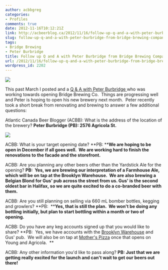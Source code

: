 ```yaml
---
author: acbbgreg
categories:
- Profiles
comments: true
date: 2012-11-16T10:12:21Z
link: http://acbeerblog.ca/2012/11/16/follow-up-q-and-a-with-peter-burbridge-from-bridge-brewing-company/
slug: follow-up-q-and-a-with-peter-burbridge-from-bridge-brewing-company
tags:
- Bridge Brewing
- Peter Burbridge
title: Follow up Q and A with Peter Burbridge from Bridge Brewing Company
url: /2012/11/16/follow-up-q-and-a-with-peter-burbridge-from-bridge-brewing-company/
wordpress_id: 2202
---
```


[![](http://acbeerblog.ca/wp-content/uploads/2012/11/bridge-brewing.jpg)](http://acbeerblog.ca/wp-content/uploads/2012/11/bridge-brewing.jpg)

This past March I posted and a [Q & A with Peter Burbridge ](http://atlanticcanadabeerblog.wordpress.com/2012/03/19/q-a-with-peter-burbridge-from-bridge-brewing-company/)who was working towards opening Bridge Brewing Co.  Things are progressing well and Peter is hoping to open his new brewery next month.  Peter recently took a short break from renovating and brewing to answer a few additional questions:

Atlantic Canada Beer Blogger (ACBB): What is the address of the location of the brewery?
**Peter Burbridge (PB): 2576 Agricola St.**


[![](http://acbeerblog.ca/wp-content/uploads/2012/11/bridge21.jpg?w=768)](http://acbeerblog.ca/wp-content/uploads/2012/11/bridge21.jpg)

ACBB: What is your target opening date?
**PB: ****We are hoping to be open in December if all goes well.  We are working hard to finish the renovations to the facade and the storefront.**

ACBB: Are you planning any other beers other than the Yardstick Ale for the opening?
**PB:  Yes, we are brewing our interpretation of a Farmhouse Ale, which will be on tap at the Brooklyn Warehouse.  We are also brewing a Belgian Blond for Gus' pub across the street from us. Gus' is the second oldest bar in Halifax, so we are quite excited to do a co-branded beer with them.**


ACBB: Are you still planning on selling via 660 mL bomber bottles, kegging and growlers?
**PB:  ****Yes, that is still the plan.  We won't be doing any bottling initially, but plan to start bottling within a month or two of opening.**

ACBB: Do you have any keg accounts signed up that you would like to share?
**PB:  Yes, we have accounts with the [Brooklyn Warehouse](http://www.brooklynwarehouse.ca/BWSite.Nov.1.a.12/Home.html) and Gus' pub.  We will also be on tap at [ Mother's Pizza](http://www.motherspizzacanada.com/) once that opens on Young and Agricola.  **

ACBB: Any other information you'd like to pass along?
**PB: Just that we are getting really excited for the launch and can't wait to get our beers out there!**
